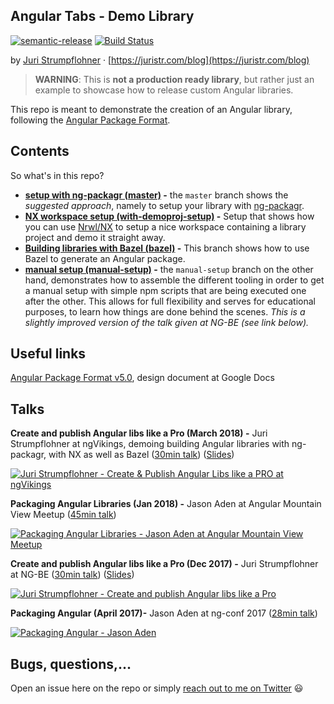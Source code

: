 ## Angular Tabs - Demo Library

[![semantic-release](https://img.shields.io/badge/%20%20%F0%9F%93%A6%F0%9F%9A%80-semantic--release-e10079.svg)](https://github.com/semantic-release/semantic-release)
[![Build Status](https://travis-ci.org/juristr/ngx-tabs-libdemo.svg?branch=v0.0.0-development)](https://travis-ci.org/juristr/ngx-tabs-libdemo)

by [Juri Strumpflohner](https://twitter.com/juristr) · [https://juristr.com/blog](https://juristr.com/blog)

> **WARNING**: This is **not a production ready library**, but rather just an example
> to showcase how to release custom Angular libraries.

This repo is meant to demonstrate the creation of an Angular library, following the [Angular Package Format](https://docs.google.com/document/d/1CZC2rcpxffTDfRDs6p1cfbmKNLA6x5O-NtkJglDaBVs/preview).

## Contents

So what's in this repo?

* **[setup with ng-packagr (master)](https://github.com/juristr/ngx-tabs-libdemo) -** the `master` branch shows the _suggested approach_, namely to setup your library with [ng-packagr](https://github.com/dherges/ng-packagr).
* **[NX workspace setup (with-demoproj-setup)](https://github.com/juristr/ngx-tabs-libdemo/tree/with-demoproj-setup) -** Setup that shows how you can use [Nrwl/NX](https://nrwl.io/nx) to setup a nice workspace containing a library project and demo it straight away.
* **[Building libraries with Bazel (bazel)](https://github.com/juristr/ngx-tabs-libdemo/tree/bazel) -** This branch shows how to use Bazel to generate an Angular package.
* **[manual setup (manual-setup)](https://github.com/juristr/ngx-tabs-libdemo/tree/manual-setup) -** the `manual-setup` branch on the other hand, demonstrates how to assemble the different tooling in order to get a manual setup with simple npm scripts that are being executed one after the other. This allows for full flexibility and serves for educational purposes, to learn how things are done behind the scenes. _This is a slightly improved version of the talk given at NG-BE (see link below)._

## Useful links

[Angular Package Format v5.0](https://docs.google.com/document/d/1CZC2rcpxffTDfRDs6p1cfbmKNLA6x5O-NtkJglDaBVs/preview), design document at Google Docs

## Talks

**Create and publish Angular libs like a Pro (March 2018) -** Juri Strumpflohner at ngVikings, demoing building Angular libraries with ng-packagr, with NX as well as Bazel ([30min talk](https://youtu.be/Tw8TCgeqotg)) ([Slides](https://docs.google.com/presentation/d/1TY2wDLWvbY9hxuhXxFLMY6xfrpdmpMnsTflipEwtsiI/edit?usp=sharing))

[![Juri Strumpflohner - Create & Publish Angular Libs like a PRO at ngVikings](https://img.youtube.com/vi/Tw8TCgeqotg/0.jpg)](https://youtu.be/Tw8TCgeqotg)

**Packaging Angular Libraries (Jan 2018) -** Jason Aden at Angular Mountain View Meetup ([45min talk](https://www.youtube.com/watch?v=QfvwQEJVOig&t=3612s))

[![**Packaging Angular Libraries -** Jason Aden at Angular Mountain View Meetup](https://img.youtube.com/vi/QfvwQEJVOig/0.jpg)](https://youtu.be/QfvwQEJVOig)

**Create and publish Angular libs like a Pro (Dec 2017) -** Juri Strumpflohner at NG-BE ([30min talk](https://youtu.be/K4YMmwxGKjY)) ([Slides](https://drive.google.com/open?id=1KzitBVVepOxgS-gxejehKC4V27ENeFMQ6Gwwrw5O9AE))

[![Juri Strumpflohner - Create and publish Angular libs like a Pro](https://img.youtube.com/vi/K4YMmwxGKjY/0.jpg)](https://youtu.be/K4YMmwxGKjY)

**Packaging Angular (April 2017)-** Jason Aden at ng-conf 2017 ([28min talk](https://youtu.be/unICbsPGFIA))

[![Packaging Angular - Jason Aden](https://img.youtube.com/vi/unICbsPGFIA/0.jpg)](https://youtu.be/unICbsPGFIA)

## Bugs, questions,...

Open an issue here on the repo or simply [reach out to me on Twitter](https://twitter.com/juristr) :smiley:
